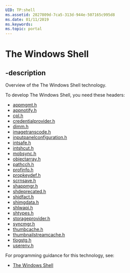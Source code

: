 ```yaml
---
UID: TP:shell
ms.assetid: 2827809d-7ca5-313d-944e-507165c995d8
ms.date: 01/11/2019
ms.keywords: 
ms.topic: portal
---
```


# The Windows Shell

## -description

Overview of the The Windows Shell technology.

To develop The Windows Shell, you need these headers:

 * [appmgmt.h](../appmgmt/index.md)
 * [appnotify.h](../appnotify/index.md)
 * [cpl.h](../cpl/index.md)
 * [credentialprovider.h](../credentialprovider/index.md)
 * [dimm.h](../dimm/index.md)
 * [imagetranscode.h](../imagetranscode/index.md)
 * [inputpanelconfiguration.h](../inputpanelconfiguration/index.md)
 * [intsafe.h](../intsafe/index.md)
 * [intshcut.h](../intshcut/index.md)
 * [mobsync.h](../mobsync/index.md)
 * [objectarray.h](../objectarray/index.md)
 * [pathcch.h](../pathcch/index.md)
 * [profinfo.h](../profinfo/index.md)
 * [propkeydef.h](../propkeydef/index.md)
 * [scrnsave.h](../scrnsave/index.md)
 * [shappmgr.h](../shappmgr/index.md)
 * [shdeprecated.h](../shdeprecated/index.md)
 * [shidfact.h](../shidfact/index.md)
 * [shimgdata.h](../shimgdata/index.md)
 * [shlwapi.h](../shlwapi/index.md)
 * [shtypes.h](../shtypes/index.md)
 * [storageprovider.h](../storageprovider/index.md)
 * [syncmgr.h](../syncmgr/index.md)
 * [thumbcache.h](../thumbcache/index.md)
 * [thumbnailstreamcache.h](../thumbnailstreamcache/index.md)
 * [tlogstg.h](../tlogstg/index.md)
 * [userenv.h](../userenv/index.md)

For programming guidance for this technology, see:
* [The Windows Shell](/windows/desktop/shell)


